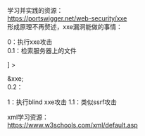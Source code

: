学习并实践的资源：  
https://portswigger.net/web-security/xxe  
形成原理不再赘述，xxe漏洞能做的事情：  

0：执行xxe攻击  
0.1：检索服务器上的文件  
<!DOCTYPE foo [ <!ENTITY xxe SYSTEM "file:///etc/passwd"> ] >  
&xxe;  
0.2：

1：执行blind xxe攻击
1.1：类似ssrf攻击

xml学习资源：  
https://www.w3schools.com/xml/default.asp  
